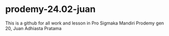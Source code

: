 ﻿# prodemy-24.02-juan

 This is a github for all work and lesson in Pro Sigmaka Mandiri Prodemy gen 20, Juan Adhiasta Pratama
